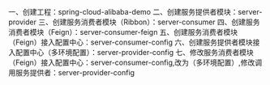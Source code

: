 一、创建工程：spring-cloud-alibaba-demo
二、创建服务提供者模块：server-provider
三、创建服务消费者模块（Ribbon）：server-consumer
四、创建服务消费者模块（Feign）：server-consumer-feign
五、创建服务消费者模块（Feign）接入配置中心：server-consumer-config
六、创建服务提供者模块接入配置中心（多环境配置）：server-provider-config
七、修改服务消费者模块（Feign）接入配置中心：server-consumer-config,改为（多环境配置）,修改调用服务提供者：server-provider-config